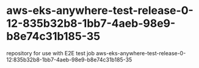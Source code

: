 # aws-eks-anywhere-test-release-0-12-835b32b8-1bb7-4aeb-98e9-b8e74c31b185-35
repository for use with E2E test job aws-eks-anywhere-test-release-0-12:835b32b8-1bb7-4aeb-98e9-b8e74c31b185-35
